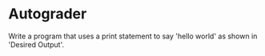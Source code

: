 # Autograder

Write a program that uses a print statement to say 'hello world' as shown in 'Desired Output'.